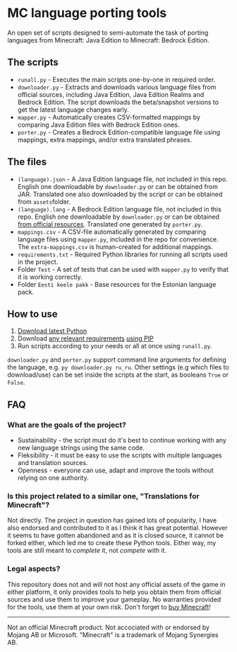 # MC language porting tools

An open set of scripts designed to semi-automate the task of porting languages from Minecraft: Java Edition to Minecraft: Bedrock Edition.

## The scripts

* `runall.py` - Executes the main scripts one-by-one in required order.
* `downloader.py` - Extracts and downloads various language files from official sources, including Java Edition, Java Edition Realms and Bedrock Edition. The script downloads the beta/snapshot versions to get the latest language changes early.
* `mapper.py` - Automatically creates CSV-formatted mappings by comparing Java Edition files with Bedrock Edition ones.
* `porter.py` - Creates a Bedrock Edition-compatible language file using mappings, extra mappings, and/or extra translated phrases.

## The files

* `(language).json` - A Java Edition language file, not included in this repo. English one downloadable by `downloader.py` or can be obtained from JAR. Translated one also downloaded by the script or can be obtained from `assets`folder.
* `(language).lang` - A Bedrock Edition language file, not included in this repo. English one downloadable by `downloader.py` or can be obtained [from official resources](https://aka.ms/MinecraftBetaResources). Translated one generated by `porter.py`.
* `mappings.csv` - A CSV-file automatically generated by comparing language files using `mapper.py`, included in the repo for convenience. The `extra-mappings.csv` is human-created for additional mappings.
* `requirements.txt` - Required Python libraries for running all scripts used in the project.
* Folder `Test` - A set of tests that can be used with `mapper.py` to verify that it is working correctly.
* Folder `Eesti keele pakk` - Base resources for the Estonian language pack.

## How to use

1) [Download latest Python](https://www.python.org/downloads/)
2) Download [any relevant requirements](https://gitlab.com/Madis0/mc-language-port/blob/master/requirements.txt) [using PIP](https://packaging.python.org/tutorials/installing-packages/#installing-from-pypi)
3) Run scripts according to your needs or all at once using `runall.py`.

`downloader.py` and `porter.py` support command line arguments for defining the language, e.g. `py downloader.py ru_ru`. Other settings (e.g which files to download/use) can be set inside the scripts at the start, as booleans `True` or `False`.

## FAQ

### What are the goals of the project?

* Sustainability - the script must do it's best to continue working with any new language strings using the same code.
* Fleksibility - it must be easy to use the scripts with multiple languages and translation sources. 
* Openness - everyone can use, adapt and improve the tools without relying on one authority.

### Is this project related to a similar one, "Translations for Minecraft"?

Not directly. The project in question has gained lots of popularity, I have also endorsed and contributed to it as I think it has great potential. 
However it seems to have gotten abandoned and as it is closed source, it cannot be forked either, which led me to create these Python tools. 
Either way, my tools are still meant to *complete* it, not *compete* with it.

### Legal aspects?

This repository does not and will not host any official assets of the game in either platform, it only provides tools to help you obtain them from official sources and use them to improve your gameplay. No warranties provided for the tools, use them at your own risk. Don't forget to [buy Minecraft](https://minecraft.net)!

---

Not an official Minecraft product. Not accociated with or endorsed by Mojang AB or Microsoft. "Minecraft" is a trademark of Mojang Synergies AB.